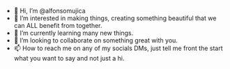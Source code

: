 - 👋 Hi, I’m @alfonsomujica
- 👀 I’m interested in making things, creating something beautiful that we can ALL benefit from together.
- 🌱 I’m currently learning many new things.
- 💞️ I’m looking to collaborate on something great with you.
- 📫 How to reach me on any of my socials DMs, just tell me front the start what you want to say and not just a hi.

<!---
alfonsomujica/alfonsomujica is a ✨ special ✨ repository because its `README.md` (this file) appears on your GitHub profile.
You can click the Preview link to take a look at your changes.
--->
